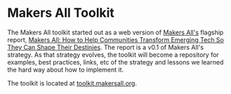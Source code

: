 # Makers All Toolkit

The Makers All toolkit started out as a web version of [Makers All's](https://makersall.org/) flagship report, [Makers All: How to Help Communities
Transform Emerging Tech So They Can Shape Their Destinies](https://makersall.org/wp-content/uploads/2019/05/Makers-All-Report.pdf).  The report is a v0.1 of Makers All's strategy. As that strategy evolves, the toolkit will become a repository for examples, best practices, links, etc of the strategy and lessons we learned the hard way about how to implement it.

The toolkit is located at [toolkit.makersall.org](https://toolkit.makersall.org/).